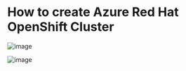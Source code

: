 # How to create Azure Red Hat OpenShift Cluster

![image](https://github.com/luiscoco/Azure_Red_Hat_OpenShift_Cluster/assets/32194879/7d66fd39-999e-48d9-b8d1-74d96bb6718d)

![image](https://github.com/luiscoco/Azure_Red_Hat_OpenShift_Cluster/assets/32194879/4d5c5bbd-6bf9-4066-9001-2338c9e0dcf8)



